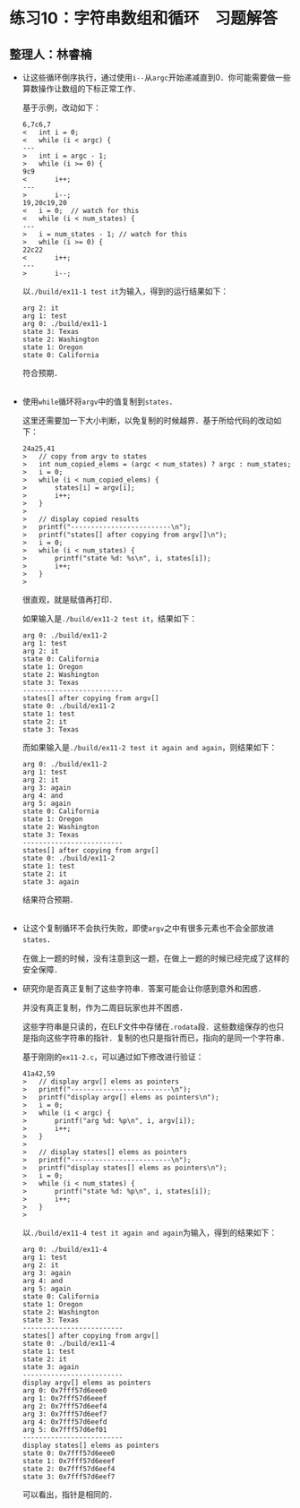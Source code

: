 # 练习10：字符串数组和循环　习题解答

## 整理人：林睿楠

* 让这些循环倒序执行，通过使用`i--`从`argc`开始递减直到0．你可能需要做一些算数操作让数组的下标正常工作．

	基于示例，改动如下：

	```
	6,7c6,7
	< 	int i = 0;
	< 	while (i < argc) {
	---
	> 	int i = argc - 1;
	> 	while (i >= 0) {
	9c9
	< 		i++;
	---
	> 		i--;
	19,20c19,20
	< 	i = 0;	// watch for this
	< 	while (i < num_states) {
	---
	> 	i = num_states - 1;	// watch for this
	> 	while (i >= 0) {
	22c22
	< 		i++;
	---
	> 		i--;
	```

	以`./build/ex11-1 test it`为输入，得到的运行结果如下：

	```
	arg 2: it
	arg 1: test
	arg 0: ./build/ex11-1
	state 3: Texas
	state 2: Washington
	state 1: Oregon
	state 0: California
	```

	符合预期．<br><br>

* 使用`while`循环将`argv`中的值复制到`states`．

	这里还需要加一下大小判断，以免复制的时候越界．基于所给代码的改动如下：

	```
	24a25,41
	> 	// copy from argv to states
	> 	int num_copied_elems = (argc < num_states) ? argc : num_states;
	> 	i = 0;
	> 	while (i < num_copied_elems) {
	> 		states[i] = argv[i];
	> 		i++;
	> 	}
	> 
	> 	// display copied results
	> 	printf("-------------------------\n");
	> 	printf("states[] after copying from argv[]\n");
	> 	i = 0;
	> 	while (i < num_states) {
	> 		printf("state %d: %s\n", i, states[i]);
	> 		i++;
	> 	}
	> 
	```

	很直观，就是赋值再打印．

	如果输入是`./build/ex11-2 test it`，结果如下：

	```
	arg 0: ./build/ex11-2
	arg 1: test
	arg 2: it
	state 0: California
	state 1: Oregon
	state 2: Washington
	state 3: Texas
	-------------------------
	states[] after copying from argv[]
	state 0: ./build/ex11-2
	state 1: test
	state 2: it
	state 3: Texas
	```

	而如果输入是`./build/ex11-2 test it again and again`，则结果如下：

	```
	arg 0: ./build/ex11-2
	arg 1: test
	arg 2: it
	arg 3: again
	arg 4: and
	arg 5: again
	state 0: California
	state 1: Oregon
	state 2: Washington
	state 3: Texas
	-------------------------
	states[] after copying from argv[]
	state 0: ./build/ex11-2
	state 1: test
	state 2: it
	state 3: again
	```

	结果符合预期．<br><br>

* 让这个复制循环不会执行失败，即使`argv`之中有很多元素也不会全部放进`states`．

	在做上一题的时候，没有注意到这一题，在做上一题的时候已经完成了这样的安全保障．

* 研究你是否真正复制了这些字符串．答案可能会让你感到意外和困惑．

	并没有真正复制，作为二周目玩家也并不困惑．

	这些字符串是只读的，在ELF文件中存储在`.rodata`段．这些数组保存的也只是指向这些字符串的指针．复制的也只是指针而已，指向的是同一个字符串．

	基于刚刚的`ex11-2.c`，可以通过如下修改进行验证：

	```
	41a42,59
	> 	// display argv[] elems as pointers
	> 	printf("-------------------------\n");
	> 	printf("display argv[] elems as pointers\n");
	> 	i = 0;
	> 	while (i < argc) {
	> 		printf("arg %d: %p\n", i, argv[i]);
	> 		i++;
	> 	}
	> 
	> 	// display states[] elems as pointers
	> 	printf("-------------------------\n");
	> 	printf("display states[] elems as pointers\n");
	> 	i = 0;
	> 	while (i < num_states) {
	> 		printf("state %d: %p\n", i, states[i]);
	> 		i++;
	> 	}
	> 
	```

	以`./build/ex11-4 test it again and again`为输入，得到的结果如下：

	```
	arg 0: ./build/ex11-4
	arg 1: test
	arg 2: it
	arg 3: again
	arg 4: and
	arg 5: again
	state 0: California
	state 1: Oregon
	state 2: Washington
	state 3: Texas
	-------------------------
	states[] after copying from argv[]
	state 0: ./build/ex11-4
	state 1: test
	state 2: it
	state 3: again
	-------------------------
	display argv[] elems as pointers
	arg 0: 0x7fff57d6eee0
	arg 1: 0x7fff57d6eeef
	arg 2: 0x7fff57d6eef4
	arg 3: 0x7fff57d6eef7
	arg 4: 0x7fff57d6eefd
	arg 5: 0x7fff57d6ef01
	-------------------------
	display states[] elems as pointers
	state 0: 0x7fff57d6eee0
	state 1: 0x7fff57d6eeef
	state 2: 0x7fff57d6eef4
	state 3: 0x7fff57d6eef7
	```

	可以看出，指针是相同的．
